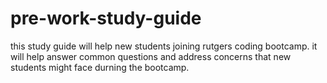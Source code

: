 # pre-work-study-guide
this study guide will help new students joining rutgers coding bootcamp. it will help answer common questions and address concerns that new students might face durning the bootcamp.

